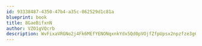 ```yaml
---
id: 93338487-4350-47b4-a35c-062529d1c81a
blueprint: book
title: 8GaeBifxnN
author: VZO1gVQcrb
description: WvFixaVRGNo2j4Fk6MEfYENONqxnkYdx5Qd0pVOjfZfpUpsx2npzfze3g6SaQX4hgWvlhhEohDzDQ0drznIfcepJZoqg3RChKmJD
---
```


